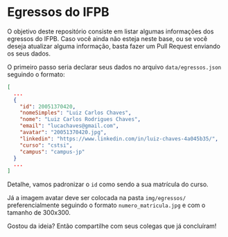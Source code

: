 # Egressos do IFPB

O objetivo deste repositório consiste em listar algumas informações dos egressos do IFPB. Caso você ainda não esteja neste base, ou se você deseja atualizar alguma informação, basta fazer um Pull Request enviando os seus dados.

O primeiro passo seria declarar seus dados no arquivo `data/egressos.json` seguindo o formato:

```json
[
  ...
  {
    "id": 20051370420,
    "nomeSimples": "Luiz Carlos Chaves",
    "nome": "Luiz Carlos Rodrigues Chaves",
    "email": "lucachaves@gmail.com",
    "avatar": "20051370420.jpg",
    "linkedin": "https://www.linkedin.com/in/luiz-chaves-4a045b35/",
    "curso": "cstsi",
    "campus": "campus-jp"
  }
  ...
]
```

Detalhe, vamos padronizar o `id` como sendo a sua matrícula do curso.

Já a imagem avatar deve ser colocada na pasta `img/egressos/` preferencialmente seguindo o formato `numero_matricula.jpg` e com o tamanho de 300x300.

Gostou da ideia? Então compartilhe com seus colegas que já concluíram!